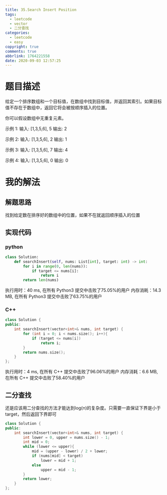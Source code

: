```yaml
---
title: 35.Search Insert Position
tags:
  - leetcode
  - vector
  - 二分查找
categories:
  - leetcode
  - easy
copyright: true
comments: true
abbrlink: 1764221558
date: 2020-09-03 12:57:25
---
```

# 题目描述
给定一个排序数组和一个目标值，在数组中找到目标值，并返回其索引。如果目标值不存在于数组中，返回它将会被按顺序插入的位置。

你可以假设数组中无重复元素。

示例 1:
输入: [1,3,5,6], 5
输出: 2

示例 2:
输入: [1,3,5,6], 2
输出: 1

示例 3:
输入: [1,3,5,6], 7
输出: 4

示例 4:
输入: [1,3,5,6], 0
输出: 0

# 我的解法
## 解题思路
找到给定数在排序好的数组中的位置，如果不在就返回顺序插入的位置
## 实现代码
### python
```python
class Solution:
    def searchInsert(self, nums: List[int], target: int) -> int:
        for i in range(0, len(nums)):
            if target <= nums[i]:
                return i
        return len(nums)

```

执行用时：40 ms, 在所有 Python3 提交中击败了75.05%的用户
内存消耗：14.3 MB, 在所有 Python3 提交中击败了63.75%的用户

### C++
```C++
class Solution {
public:
    int searchInsert(vector<int>& nums, int target) {
        for (int i = 0; i < nums.size(); i++){
            if (target <= nums[i])
                return i;
        }
        return nums.size();
    }
};
```
执行用时：4 ms, 在所有 C++ 提交中击败了96.06%的用户
内存消耗：6.6 MB, 在所有 C++ 提交中击败了58.40%的用户

## 二分查找
还是应该用二分查找的方法才能达到log(n)的复杂度。只需要一直保证下界是小于target，然后返回下界即可
```C++
class Solution {
public:
    int searchInsert(vector<int>& nums, int target) {
        int lower = 0, upper = nums.size() - 1;
        int mid = 0;
        while (lower <= upper){
            mid = (upper - lower) / 2 + lower;
            if (nums[mid] < target)
                lower = mid + 1;
            else
                upper = mid - 1;
        }
        return lower;
    }
};

```